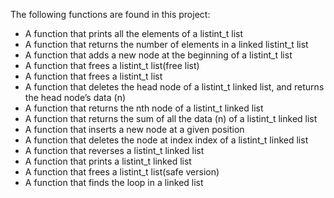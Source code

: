 The following functions are found in this project:

- A function that prints all the elements of a listint_t list
- A function that returns the number of elements in a linked listint_t list
- A function that adds a new node at the beginning of a listint_t list
- A function that frees a listint_t list(free list)
- A function that frees a listint_t list
- A function that deletes the head node of a listint_t linked list, and returns the head node’s data (n)
- A function that returns the nth node of a listint_t linked list
- A function that returns the sum of all the data (n) of a listint_t linked list
- A function that inserts a new node at a given position
- A function that deletes the node at index index of a listint_t linked list
- A function that reverses a listint_t linked list
- A function that prints a listint_t linked list
- A function that frees a listint_t list(safe version)
- A function that finds the loop in a linked list 
